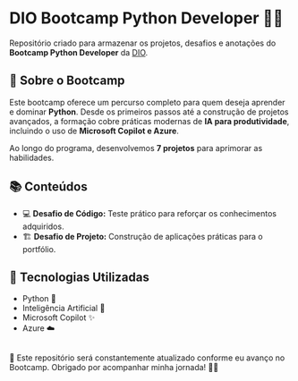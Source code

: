 # DIO Bootcamp Python Developer 🚀🐍  


Repositório criado para armazenar os projetos, desafios e anotações do **Bootcamp Python Developer** da [DIO](https://www.dio.me/).  


## 📌 Sobre o Bootcamp  

Este bootcamp oferece um percurso completo para quem deseja aprender e dominar **Python**. Desde os primeiros passos até a construção de projetos avançados, a formação cobre práticas modernas de **IA para produtividade**, incluindo o uso de **Microsoft Copilot e Azure**.  

Ao longo do programa, desenvolvemos **7 projetos** para aprimorar as habilidades.  

## 📚 Conteúdos 

- 💻 **Desafio de Código:** Teste prático para reforçar os conhecimentos adquiridos.  
- 🏗️ **Desafio de Projeto:** Construção de aplicações práticas para o portfólio.   

## 🚀 Tecnologias Utilizadas

- Python 🐍
- Inteligência Artificial 🤖
- Microsoft Copilot ✨
- Azure ☁️

## 

📢 Este repositório será constantemente atualizado conforme eu avanço no Bootcamp. Obrigado por acompanhar minha jornada! 🚀🐍

